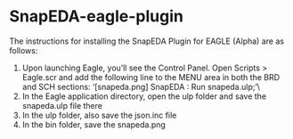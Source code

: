 # SnapEDA-eagle-plugin
The instructions for installing the  SnapEDA Plugin for EAGLE (Alpha) are as follows:

1. Upon launching Eagle, you’ll see the Control Panel. Open Scripts > Eagle.scr and add the following line to the MENU area in both the BRD and SCH sections:
‘[snapeda.png] SnapEDA : Run snapeda.ulp;’\
2. In the Eagle application directory, open the ulp folder and save the snapeda.ulp file there
3. In the ulp folder, also save the json.inc file
4. In the bin folder, save the snapeda.png